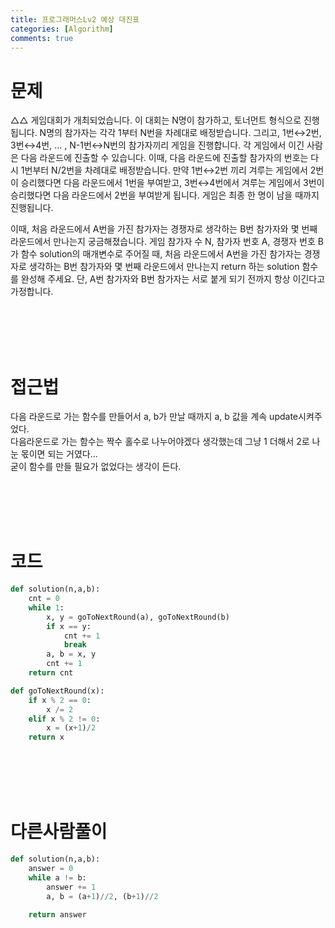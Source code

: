 ```yaml
---
title: 프로그래머스Lv2 예상 대진표
categories: [Algorithm]
comments: true
---
```

# 문제  

△△ 게임대회가 개최되었습니다. 이 대회는 N명이 참가하고, 토너먼트 형식으로 진행됩니다. N명의 참가자는 각각 1부터 N번을 차례대로 배정받습니다. 그리고, 1번↔2번, 3번↔4번, ... , N-1번↔N번의 참가자끼리 게임을 진행합니다. 각 게임에서 이긴 사람은 다음 라운드에 진출할 수 있습니다. 이때, 다음 라운드에 진출할 참가자의 번호는 다시 1번부터 N/2번을 차례대로 배정받습니다. 만약 1번↔2번 끼리 겨루는 게임에서 2번이 승리했다면 다음 라운드에서 1번을 부여받고, 3번↔4번에서 겨루는 게임에서 3번이 승리했다면 다음 라운드에서 2번을 부여받게 됩니다. 게임은 최종 한 명이 남을 때까지 진행됩니다.  

이때, 처음 라운드에서 A번을 가진 참가자는 경쟁자로 생각하는 B번 참가자와 몇 번째 라운드에서 만나는지 궁금해졌습니다. 게임 참가자 수 N, 참가자 번호 A, 경쟁자 번호 B가 함수 solution의 매개변수로 주어질 때, 처음 라운드에서 A번을 가진 참가자는 경쟁자로 생각하는 B번 참가자와 몇 번째 라운드에서 만나는지 return 하는 solution 함수를 완성해 주세요. 단, A번 참가자와 B번 참가자는 서로 붙게 되기 전까지 항상 이긴다고 가정합니다.  


<br/>
<br/>  
<br/>
<br/>  

#  접근법 
다음 라운드로 가는 함수를 만들어서 a, b가 만날 때까지 a, b 값을 계속 update시켜주었다.  
다음라운드로 가는 함수는 짝수 홀수로 나누어야겠다 생각했는데 그냥 1 더해서 2로 나눈 몫이면 되는 거였다...   
굳이 함수를 만들 필요가 없었다는 생각이 든다.  

<br/>
<br/>  
<br/>
<br/> 

# 코드  
```python
def solution(n,a,b):
    cnt = 0
    while 1:
        x, y = goToNextRound(a), goToNextRound(b)
        if x == y:
            cnt += 1
            break
        a, b = x, y
        cnt += 1
    return cnt

def goToNextRound(x):
    if x % 2 == 0:
        x /= 2
    elif x % 2 != 0:
        x = (x+1)/2
    return x
```  
<br/>
<br/>  
<br/>
<br/> 


# 다른사람풀이  
```python
def solution(n,a,b):
    answer = 0
    while a != b:
        answer += 1
        a, b = (a+1)//2, (b+1)//2

    return answer
``` 

<br/>
<br/>  
<br/>
